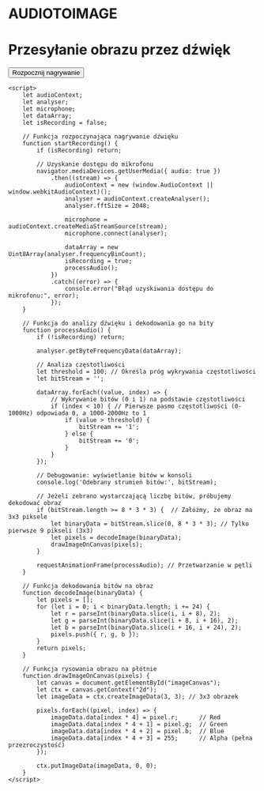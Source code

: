 # AUDIOTOIMAGE

<html lang="pl">
<head>
    <meta charset="UTF-8">
    <meta name="viewport" content="width=device-width, initial-scale=1.0">
    <title>Przesyłanie obrazu przez dźwięk</title>
</head>
<body>
    <h1>Przesyłanie obrazu przez dźwięk</h1>
    <button onclick="startRecording()">Rozpocznij nagrywanie</button>
    <canvas id="imageCanvas" width="300" height="300"></canvas>

    <script>
        let audioContext;
        let analyser;
        let microphone;
        let dataArray;
        let isRecording = false;

        // Funkcja rozpoczynająca nagrywanie dźwięku
        function startRecording() {
            if (isRecording) return;

            // Uzyskanie dostępu do mikrofonu
            navigator.mediaDevices.getUserMedia({ audio: true })
                .then((stream) => {
                    audioContext = new (window.AudioContext || window.webkitAudioContext)();
                    analyser = audioContext.createAnalyser();
                    analyser.fftSize = 2048;

                    microphone = audioContext.createMediaStreamSource(stream);
                    microphone.connect(analyser);

                    dataArray = new Uint8Array(analyser.frequencyBinCount);
                    isRecording = true;
                    processAudio();
                })
                .catch((error) => {
                    console.error("Błąd uzyskiwania dostępu do mikrofonu:", error);
                });
        }

        // Funkcja do analizy dźwięku i dekodowania go na bity
        function processAudio() {
            if (!isRecording) return;

            analyser.getByteFrequencyData(dataArray);

            // Analiza częstotliwości
            let threshold = 100; // Określa próg wykrywania częstotliwości
            let bitStream = '';

            dataArray.forEach((value, index) => {
                // Wykrywanie bitów (0 i 1) na podstawie częstotliwości
                if (index < 10) { // Pierwsze pasmo częstotliwości (0-1000Hz) odpowiada 0, a 1000-2000Hz to 1
                    if (value > threshold) {
                        bitStream += '1';
                    } else {
                        bitStream += '0';
                    }
                }
            });

            // Debugowanie: wyświetlanie bitów w konsoli
            console.log('Odebrany strumień bitów:', bitStream);

            // Jeżeli zebrano wystarczającą liczbę bitów, próbujemy dekodować obraz
            if (bitStream.length >= 8 * 3 * 3) {  // Załóżmy, że obraz ma 3x3 piksele
                let binaryData = bitStream.slice(0, 8 * 3 * 3); // Tylko pierwsze 9 pikseli (3x3)
                let pixels = decodeImage(binaryData);
                drawImageOnCanvas(pixels);
            }

            requestAnimationFrame(processAudio); // Przetwarzanie w pętli
        }

        // Funkcja dekodowania bitów na obraz
        function decodeImage(binaryData) {
            let pixels = [];
            for (let i = 0; i < binaryData.length; i += 24) {
                let r = parseInt(binaryData.slice(i, i + 8), 2);
                let g = parseInt(binaryData.slice(i + 8, i + 16), 2);
                let b = parseInt(binaryData.slice(i + 16, i + 24), 2);
                pixels.push({ r, g, b });
            }
            return pixels;
        }

        // Funkcja rysowania obrazu na płótnie
        function drawImageOnCanvas(pixels) {
            let canvas = document.getElementById("imageCanvas");
            let ctx = canvas.getContext("2d");
            let imageData = ctx.createImageData(3, 3); // 3x3 obrazek

            pixels.forEach((pixel, index) => {
                imageData.data[index * 4] = pixel.r;      // Red
                imageData.data[index * 4 + 1] = pixel.g;  // Green
                imageData.data[index * 4 + 2] = pixel.b;  // Blue
                imageData.data[index * 4 + 3] = 255;      // Alpha (pełna przezroczystość)
            });

            ctx.putImageData(imageData, 0, 0);
        }
    </script>
</body>
</html>
